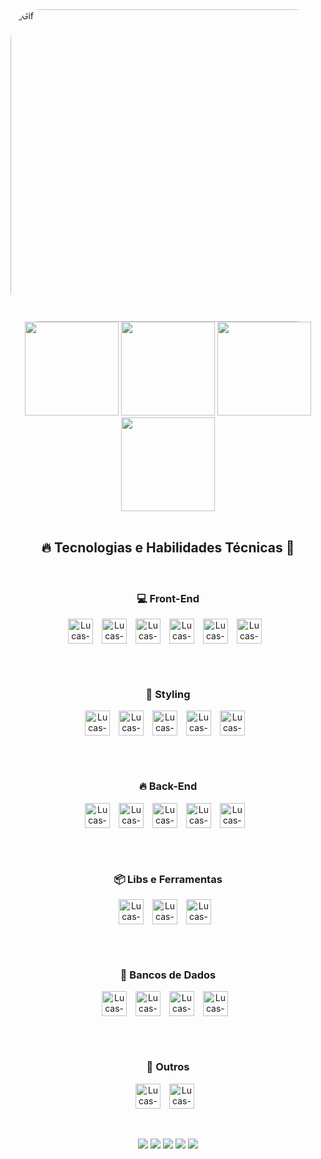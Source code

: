 <img align="leaft" alt="Gif" height="500" width="1090" style="border-radius:50px;"  src="https://64.media.tumblr.com/1e59432e5fe2d7942df39fdd0223d294/9ec5a9ae5ba9f7db-ae/s1280x1920/8f45c6df3adc9f1a74b58a275b587982b5de8abc.gifv">

<div align="center">
<img height="150em" src="https://github-profile-summary-cards.vercel.app/api/cards/profile-details?username=LucasBlunTT&theme=radical"/> 
<img height="150em" src="https://github-readme-stats.vercel.app/api?username=LucasBlunTT&show_icons=true&theme=radical&include_all_commits=true&count_private=true&hide_border=true"/> <img height="150em" src="https://github-readme-stats.vercel.app/api/top-langs/?username=LucasBlunTT&layout=compact&langs_count=7&theme=radical&hide_border=true"/> <img height="150em" src="https://github-readme-streak-stats.herokuapp.com/?user=LucasBlunTT&theme=radical&hide_border=true"/>
  
<div style="display: inline_block"><br>
  <h2>🔥 Tecnologias e Habilidades Técnicas 🖤</h2>
  <br>

  <!-- Front-End -->
  <h3>💻 Front-End</h3>
  <img align="center" alt="Lucas-React" height="40" width="40" src="https://cdn.jsdelivr.net/gh/devicons/devicon/icons/react/react-original.svg" style="margin-right: 10px;">
  <img align="center" alt="Lucas-Next" height="40" width="40" src="https://cdn.jsdelivr.net/gh/devicons/devicon/icons/nextjs/nextjs-original.svg" style="margin-right: 10px;">
  <img align="center" alt="Lucas-JavaScript" height="40" width="40" src="https://cdn.jsdelivr.net/gh/devicons/devicon/icons/javascript/javascript-original.svg" style="margin-right: 10px;">
  <img align="center" alt="Lucas-TypeScript" height="40" width="40" src="https://cdn.jsdelivr.net/gh/devicons/devicon@latest/icons/typescript/typescript-original.svg" style="margin-right: 10px;">
  <img align="center" alt="Lucas-HTML5" height="40" width="40" src="https://cdn.jsdelivr.net/gh/devicons/devicon/icons/html5/html5-original.svg" style="margin-right: 10px;">
  <img align="center" alt="Lucas-CSS3" height="40" width="40" src="https://cdn.jsdelivr.net/gh/devicons/devicon/icons/css3/css3-original.svg" style="margin-right: 10px;">
  
  <br><br>

  <!-- Styling -->
  <h3>🎨 Styling</h3>
  <img align="center" alt="Lucas-Sass" height="40" width="40" src="https://cdn.jsdelivr.net/gh/devicons/devicon/icons/sass/sass-original.svg" style="margin-right: 10px;">
  <img align="center" alt="Lucas-StyledComponents" height="40" width="40" src="https://avatars.githubusercontent.com/u/20658825?s=200&v=4" style="margin-right: 10px;">
  <img align="center" alt="Lucas-Bootstrap" height="40" width="40" src="https://cdn.jsdelivr.net/gh/devicons/devicon/icons/bootstrap/bootstrap-original.svg" style="margin-right: 10px;">
  <img align="center" alt="Lucas-MaterialUI" height="40" width="40" src="https://cdn.jsdelivr.net/gh/devicons/devicon/icons/materialui/materialui-original.svg" style="margin-right: 10px;">
  <img align="center" alt="Lucas-TailwindCSS" height="40" width="40" src="https://cdn.jsdelivr.net/gh/devicons/devicon@latest/icons/tailwindcss/tailwindcss-original.svg" style="margin-right: 10px;">
  
  <br><br>
  
  <!-- Back-End -->
  <h3>🔥 Back-End</h3>
  <img align="center" alt="Lucas-NodeJS" height="40" width="40" src="https://cdn.jsdelivr.net/gh/devicons/devicon@latest/icons/nodejs/nodejs-original-wordmark.svg" style="margin-right: 10px;">
  <img align="center" alt="Lucas-Express" height="40" width="40" src="https://cdn.jsdelivr.net/gh/devicons/devicon/icons/express/express-original-wordmark.svg" style="margin-right: 10px;">
  <img align="center" alt="Lucas-TypeORM" height="40" width="40" src="https://avatars.githubusercontent.com/u/20165699?s=200&v=4" style="margin-right: 10px;">
  <img align="center" alt="Lucas-JavaScript" height="40" width="40" src="https://cdn.jsdelivr.net/gh/devicons/devicon/icons/javascript/javascript-original.svg" style="margin-right: 10px;">
  <img align="center" alt="Lucas-TypeScript" height="40" width="40" src="https://cdn.jsdelivr.net/gh/devicons/devicon@latest/icons/typescript/typescript-original.svg" style="margin-right: 10px;">

  <br><br>
  
  <!-- Libs e Ferramentas -->
  <h3>📦 Libs e Ferramentas</h3>
  <img align="center" alt="Lucas-Gulp" height="40" width="40" src="https://cdn.jsdelivr.net/gh/devicons/devicon/icons/gulp/gulp-plain.svg" style="margin-right: 10px;">
  <img align="center" alt="Lucas-Webpack" height="40" width="40" src="https://cdn.jsdelivr.net/gh/devicons/devicon/icons/webpack/webpack-original.svg" style="margin-right: 10px;">
  <img align="center" alt="Lucas-SwiperJS" height="40" width="40" src="https://swiperjs.com/images/swiper-logo.svg" style="margin-right: 10px;">

  <br><br>
  
  <!-- Bancos de Dados -->
  <h3>💙 Bancos de Dados</h3>
  <img align="center" alt="Lucas-PostgreSQL" height="40" width="40" src="https://cdn.jsdelivr.net/gh/devicons/devicon/icons/postgresql/postgresql-original.svg" style="margin-right: 10px;">
  <img align="center" alt="Lucas-MySQL" height="40" width="40" src="https://cdn.jsdelivr.net/gh/devicons/devicon/icons/mysql/mysql-original.svg" style="margin-right: 10px;">
  <img align="center" alt="Lucas-SQLServer" height="40" width="40" src="https://cdn.jsdelivr.net/gh/devicons/devicon/icons/microsoftsqlserver/microsoftsqlserver-original.svg" style="margin-right: 10px;">
  <img align="center" alt="Lucas-Oracle" height="40" width="40" src="https://cdn.jsdelivr.net/gh/devicons/devicon/icons/oracle/oracle-original.svg" style="margin-right: 10px;">

  <br><br>
  
  <!-- Outros -->
  <h3>🚀 Outros</h3>
  <img align="center" alt="Lucas-Git" height="40" width="40" src="https://cdn.jsdelivr.net/gh/devicons/devicon/icons/git/git-original.svg" style="margin-right: 10px;">
  <img align="center" alt="Lucas-Figma" height="40" width="40" src="https://cdn.jsdelivr.net/gh/devicons/devicon/icons/figma/figma-original.svg" style="margin-right: 10px;">
</div>

 <br/>
 <br/>
 
  <a href="https://instagram.com/casluu01" target="_blank"><img src="https://img.shields.io/badge/-Instagram-%23E4405F?style=for-the-badge&logo=instagram&logoColor=white" target="_blank"></a>
 <a href="LucasBlunT#7338" target="_blank"><img src="https://img.shields.io/badge/Discord-7289DA?style=for-the-badge&logo=discord&logoColor=white" target="_blank"></a> 
  <a href = "mailto:sklucassilva@gmail.com"><img src="https://img.shields.io/badge/-Gmail-%23333?style=for-the-badge&logo=gmail&logoColor=white" target="_blank"></a>
  <a href="https://www.linkedin.com/in/lucas-da-silva-b63b59a3/" target="_blank"><img src="https://img.shields.io/badge/-LinkedIn-%230077B5?style=for-the-badge&logo=linkedin&logoColor=white" target="_blank"></a> 
    <a href="https://api.whatsapp.com/send?phone=55048998506487" target="_blank"><img src="https://img.shields.io/badge/WhatsApp-25D366?style=for-the-badge&logo=whatsapp&logoColor=white" target="_blank"></a>  
</div>
  
